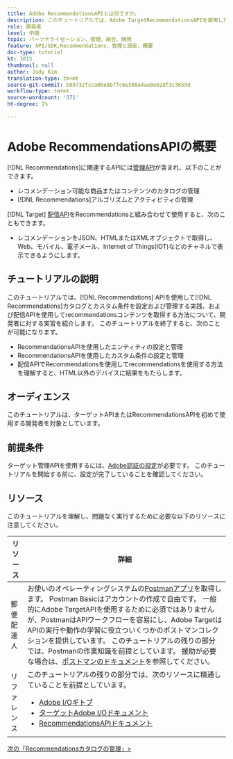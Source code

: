 ```yaml
---
title: Adobe RecommendationsAPIとは何ですか。
description: このチュートリアルでは、Adobe TargetRecommendationsAPIを使用したRecommendationsカタログとカスタム条件の設定と管理、および配信APIを使用したレコメンデーションコンテンツの取得に関する実践、開発者向けの練習について説明します。
role: 開発者
level: 中間
topic: パーソナライゼーション、管理、統合、開発
feature: API/SDK,Recommendations，管理と設定，概要
doc-type: tutorial
kt: 3815
thumbnail: null
author: Judy Kim
translation-type: tm+mt
source-git-commit: b89732fcca0be8bffc6e580e4ae0e62df3c3655d
workflow-type: tm+mt
source-wordcount: '371'
ht-degree: 1%

---
```



# Adobe RecommendationsAPIの概要

[!DNL Recommendations]に関連するAPIには[管理API](https://docs.adobe.com/content/help/en/target/using/apis/api-overview.html)が含まれ、以下のことができます。

* レコメンデーション可能な商品またはコンテンツのカタログの管理
* [!DNL Recommendations]アルゴリズムとアクティビティの管理

[!DNL Target] [配信API](https://docs.adobe.com/content/help/en/target/using/apis/api-overview.html)をRecommendationsと組み合わせて使用すると、次のこともできます。

* レコメンデーションをJSON、HTMLまたはXMLオブジェクトで取得し、Web、モバイル、電子メール、Internet of Things(IOT)などのチャネルで表示できるようにします。

## チュートリアルの説明

このチュートリアルでは、[!DNL Recommendations] APIを使用して[!DNL Recommendations]カタログとカスタム条件を設定および管理する実践、および配信APIを使用してrecommendationsコンテンツを取得する方法について、開発者に対する実習を紹介します。 このチュートリアルを終了すると、次のことが可能になります。

* RecommendationsAPIを使用したエンティティの設定と管理
* RecommendationsAPIを使用したカスタム条件の設定と管理
* 配信APIでRecommendationsを使用してrecommendationsを使用する方法を理解すると、HTML以外のデバイスに結果をもたらします。

## オーディエンス

このチュートリアルは、ターゲットAPIまたはRecommendationsAPIを初めて使用する開発者を対象としています。

## 前提条件

ターゲット管理APIを使用するには、[Adobe認証の設定](../apis/configure-io-target-integration.md)が必要です。 このチュートリアルを開始する前に、設定が完了していることを確認してください。

## リソース

このチュートリアルを理解し、問題なく実行するために必要な以下のリソースに注意してください。

| リソース | 詳細 |
| --- | --- |
| 郵便配達人 | お使いのオペレーティングシステムの[Postmanアプリ](https://www.postman.com/downloads/)を取得します。 Postman Basicはアカウントの作成で自由です。 一般的にAdobe TargetAPIを使用するために必須ではありませんが、PostmanはAPIワークフローを容易にし、Adobe TargetはAPIの実行や動作の学習に役立ついくつかのポストマンコレクションを提供しています。 このチュートリアルの残りの部分では、Postmanの作業知識を前提としています。 援助が必要な場合は、[ポストマンのドキュメント](https://learning.getpostman.com/)を参照してください。 |
| リファレンス | このチュートリアルの残りの部分では、次のリソースに精通していることを前提としています。<UL><li>[Adobe I/Oギトブ](https://github.com/adobeio)</li><li>[ターゲットAdobe I/Oドキュメント](https://developers.adobetarget.com/api/#introduction)</li><li>[RecommendationsAPIドキュメント](https://developers.adobetarget.com/api/recommendations/)</li></ul> |

[次の「Recommendationsカタログの管理」>](manage-catalog.md)
